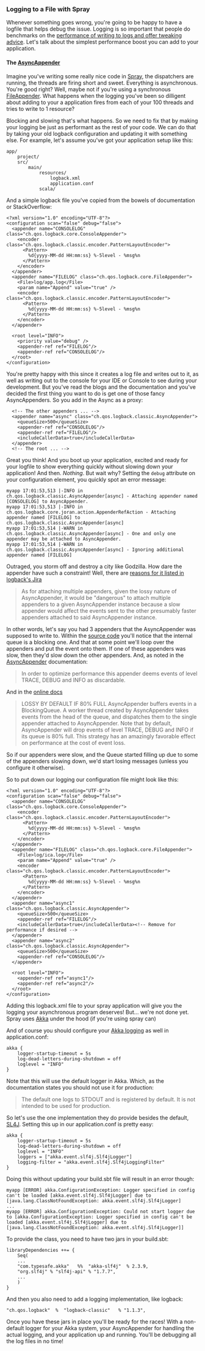 ### Logging to a File with Spray

Whenever something goes wrong, you're going to be happy to have a logfile
that helps debug the issue. Logging is so important that people do benchmarks 
on the [performance of writing to logs and offer tweaking advice]. Let's talk 
about the simplest performance boost you can add to your application. 

#### The [AsyncAppender]

Imagine you've writing some really nice code in [Spray], the dispatchers are 
running, the threads are firing short and sweet. Everything is asynchronous. 
You're good right? Well, maybe not if you're using a synchronous [FileAppender]. 
What happens when the logging you've been so dilligent about adding to your a
application fires from each of your 100 threads and tries to write to 1 resource?

Blocking and slowing that's what happens. So we need to fix that by making your 
logging be just as performant as the rest of your code. We can do that by taking 
your old logback configuration and updating it with something else. For example, 
let's assume you've got your application setup like this:

	app/
		project/
		src/
			main/
				resources/
					logback.xml
					application.conf
				scala/

And a simple logback file you've copied from the bowels of documentation or StackOverflow:

	<?xml version="1.0" encoding="UTF-8"?>
	<configuration scan="false" debug="false">
	  <appender name="CONSOLELOG" class="ch.qos.logback.core.ConsoleAppender">
	    <encoder class="ch.qos.logback.classic.encoder.PatternLayoutEncoder">
	      <Pattern>
	        %d{yyyy-MM-dd HH:mm:ss} %-5level - %msg%n
	      </Pattern>
	    </encoder>
	  </appender>
	  <appender name="FILELOG" class="ch.qos.logback.core.FileAppender">
	    <File>log/app.log</File>
	    <param name="Append" value="true" />
	    <encoder class="ch.qos.logback.classic.encoder.PatternLayoutEncoder">
	      <Pattern>
	        %d{yyyy-MM-dd HH:mm:ss} %-5level - %msg%n
	      </Pattern>
	    </encoder>
	  </appender>

	  <root level="INFO">
	    <priority value="debug" />
	    <appender-ref ref="FILELOG"/>
	    <appender-ref ref="CONSOLELOG"/>
	  </root>
	</configuration>

You're pretty happy with this since it creates a log file and writes out to it, 
as well as writing out to the console for your IDE or Console to see during your 
development. But you've read the blogs and the documentation and you've decided 
the first thing you want to do is get one of those fancy AsyncAppenders. So you 
add in the Async as a proxy:


	  <!-- The other appenders ... -->
	  <appender name="async" class="ch.qos.logback.classic.AsyncAppender">    
	    <queueSize>500</queueSize>
	    <appender-ref ref="CONSOLELOG"/>
	    <appender-ref ref="FILELOG"/>
	    <includeCallerData>true</includeCallerData>
	  </appender>
	  <!-- The root ... -->

Great you think! And you boot up your application, excited and ready for your 
logfile to show everything quickly without slowing down your application! And 
then. _Nothing_. But wait why? Setting the `debug` attribute on your configuration
element, you quickly spot an error message:

	myapp 17:01:53,513 |-INFO in ch.qos.logback.classic.AsyncAppender[async] - Attaching appender named [CONSOLELOG] to AsyncAppender.
	myapp 17:01:53,513 |-INFO in ch.qos.logback.core.joran.action.AppenderRefAction - Attaching appender named [FILELOG] to ch.qos.logback.classic.AsyncAppender[async]
	myapp 17:01:53,514 |-WARN in ch.qos.logback.classic.AsyncAppender[async] - One and only one appender may be attached to AsyncAppender.
	myapp 17:01:53,514 |-WARN in ch.qos.logback.classic.AsyncAppender[async] - Ignoring additional appender named [FILELOG]

Outraged, you storm off and destroy a city like Godzilla. How dare the appender 
have such a constraint! Well, there are [reasons for it listed in logback's Jira]

>As for attaching multiple appenders, given the lossy nature of AsyncAppender, it would be "dangerous" to attach multiple appenders to a given AsyncAppender instance because a slow appender would affect the events sent to the other presumably faster appenders attached to said AsyncAppender instance.

In other words, let's say you had 3 appenders that the AsyncAppender was supposed to 
write to. Within the [source code] you'll notice that the internal queue is a 
blocking one. And that at some point we'll loop over the appenders and put the 
event onto them. If one of these appenders was slow, then they'd slow down the 
other appenders. And, as noted in the [AsyncAppender] documentation:

>In order to optimize performance this appender deems events of level TRACE, DEBUG and INFO as discardable.

And in the [online docs]

>LOSSY BY DEFAULT IF 80% FULL AsyncAppender buffers events in a BlockingQueue. A worker thread created by AsyncAppender takes events from the head of the queue, and dispatches them to the single appender attached to AsyncAppender. Note that by default, AsyncAppender will drop events of level TRACE, DEBUG and INFO if its queue is 80% full. This strategy has an amazingly favorable effect on performance at the cost of event loss.

So if our appenders were slow, and the Queue started filling up due to some of 
the appenders slowing down, we'd start losing messages (unless you configure it 
otherwise).

So to put down our logging our configuration file might look like this:

	<?xml version="1.0" encoding="UTF-8"?>
	<configuration scan="false" debug="false">
	  <appender name="CONSOLELOG" class="ch.qos.logback.core.ConsoleAppender">
	    <encoder class="ch.qos.logback.classic.encoder.PatternLayoutEncoder">
	      <Pattern>
	        %d{yyyy-MM-dd HH:mm:ss} %-5level - %msg%n
	      </Pattern>
	    </encoder>
	  </appender>
	  <appender name="FILELOG" class="ch.qos.logback.core.FileAppender">
	    <File>log/ica.log</File>
	    <param name="Append" value="true" />
	    <encoder class="ch.qos.logback.classic.encoder.PatternLayoutEncoder">
	      <Pattern>
	        %d{yyyy-MM-dd HH:mm:ss} %-5level - %msg%n
	      </Pattern>
	    </encoder>
	  </appender>
	  <appender name="async1" class="ch.qos.logback.classic.AsyncAppender">    
	    <queueSize>500</queueSize>
	    <appender-ref ref="FILELOG"/>
	    <includeCallerData>true</includeCallerData><!-- Remove for performance if desired -->
	  </appender>
	  <appender name="async2" class="ch.qos.logback.classic.AsyncAppender">    
	    <queueSize>500</queueSize>
	    <appender-ref ref="CONSOLELOG"/>
	  </appender>

	  <root level="INFO">
	    <appender-ref ref="async1"/>
	    <appender-ref ref="async2"/>
	  </root>
	</configuration>

Adding this logback.xml file to your spray application will give you the 
logging your asynchronous program deserves! But... we're not done yet. Spray 
uses [Akka] under the hood (if you're using spray can)

And of course you should configure your [Akka logging] as well in application.conf:

	akka {
		logger-startup-timeout = 5s
		log-dead-letters-during-shutdown = off
		loglevel = "INFO"
	}

Note that this will use the default logger in Akka. Which, as the documentation states
you should not use it for production:

>The default one logs to STDOUT and is registered by default. It is not intended to be used for production. 

So let's use the one implementation they do provide besides the default, [SL4J]. 
Setting this up in our application.conf is pretty easy:

	akka {
		logger-startup-timeout = 5s
		log-dead-letters-during-shutdown = off
		loglevel = "INFO"
		loggers = ["akka.event.slf4j.Slf4jLogger"]
		logging-filter = "akka.event.slf4j.Slf4jLoggingFilter"
	}

Doing this without updating your build.sbt file will result in an error though:

	myapp [ERROR] akka.ConfigurationException: Logger specified in config can't be loaded [akka.event.slf4j.Slf4jLogger] due to [java.lang.ClassNotFoundException: akka.event.slf4j.Slf4jLogger]
	...
	myapp [ERROR] akka.ConfigurationException: Could not start logger due to [akka.ConfigurationException: Logger specified in config can't be loaded [akka.event.slf4j.Slf4jLogger] due to [java.lang.ClassNotFoundException: akka.event.slf4j.Slf4jLogger]]

To provide the class, you need to have two jars in your build.sbt:

	libraryDependencies ++= { 
		Seq(
		...
		"com.typesafe.akka"   %%  "akka-slf4j"  % 2.3.9,
		"org.slf4j" % "slf4j-api" % "1.7.7",
		...
		)
	}

And then you also need to add a logging implementation, like logback:

	"ch.qos.logback"  %  "logback-classic"   % "1.1.3",

Once you have these jars in place you'll be ready for the races! With 
a non-default logger for your Akka system, your AsyncAppender for handling
the actual logging, and your application up and running. You'll be debugging 
all the log files in no time!

[performance of writing to logs and offer tweaking advice]:http://blog.takipi.com/how-to-instantly-improve-your-java-logging-with-7-logback-tweaks/
[AsyncAppender]:http://logback.qos.ch/apidocs/ch/qos/logback/classic/AsyncAppender.html
[Spray]:http://spray.io
[FileAppender]:http://logback.qos.ch/apidocs/ch/qos/logback/core/FileAppender.html
[reasons for it listed in logback's Jira]:http://jira.qos.ch/browse/LOGBACK-841
[deadlocked]:https://bz.apache.org/bugzilla/show_bug.cgi?id=41214
[source code]:http://grepcode.com/file/repo1.maven.org/maven2/ch.qos.logback/logback-core/1.0.5/ch/qos/logback/core/AsyncAppenderBase.java#AsyncAppenderBase.addAppender%28ch.qos.logback.core.Appender%29
[online docs]:http://logback.qos.ch/manual/appenders.html#AsyncAppender
[Akka logging]:http://doc.akka.io/docs/akka/snapshot/java/logging.html
[Akka]:http://akka.io/
[SL4J]:http://www.slf4j.org/
